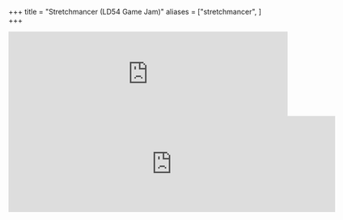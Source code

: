 +++
title = "Stretchmancer (LD54 Game Jam)"
aliases = ["stretchmancer", ]
+++

<iframe frameborder="0" src="https://itch.io/embed/2294132?dark=true" width="552" height="167"><a href="https://ahchoo.itch.io/stretchmancer">Stretchmancer by Choo, AdamButcher</a></iframe>

<iframe src="https://store.steampowered.com/widget/2929290/" frameborder="0" width="646" height="190"></iframe>